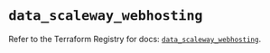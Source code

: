 # `data_scaleway_webhosting`

Refer to the Terraform Registry for docs: [`data_scaleway_webhosting`](https://registry.terraform.io/providers/scaleway/scaleway/2.59.0/docs/data-sources/webhosting).
